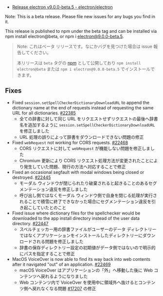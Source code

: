 

- [Release electron v9.0.0-beta.5 - electron/electron](https://github.com/electron/electron/releases/tag/v9.0.0-beta.5)

Note: This is a beta release. Please file new issues for any bugs you find in it.

This release is published to npm under the beta tag and can be installed via npm install electron@beta, or npm i electron@9.0.0-beta.5.

> Note: これはベータ リリースです。なにかバグを見つけた場合は issue 報告してください。
>
> 本リリースは `beta` タグの [npm](https://www.npmjs.com/package/electron) として公開しており `npm install electron@beta` または `npm i electron@9.0.0-beta.5` でインストールできます。

## Fixes

- Fixed `session.setSpellCheckerDictionaryDownloadURL` to append the dictionary name at the end of requests instead of requesting the same URL for all dictionaries. [#22385](https://github.com/electron/electron/pull/22385)
  - 全ての辞書に対して同じ URL をリクエストせずリクエストの最後へ辞書名を追加するように `session.setSpellCheckerDictionaryDownloadURL` を修正しました
  - URL 処理の誤りによって辞書をダウンロードできない問題の修正
- Fixed `webRequest` not working for CORS requests. [#22468](https://github.com/electron/electron/pull/22468)
  - CORS リクエストに対して `webRequest` が機能しない問題を修正しました
  - Chromium 更新により CORS リクエスト処理方法が変更されたことにより発生していた問題、現行の方法へ対応することで修正
- Fixed an occasional segfault with modal windows being closed or destroyed. [#22445](https://github.com/electron/electron/pull/22445)
  - モーダル ウィンドウが閉じられたり破棄されると起きることのあるセグメンテーション違反を修正しました
  - 呼び出し側ではなくモーダル ウィンドウ側で自身を閉じる処理が実行されることで積雪に終了できなかった場合にセグメンテーション違反を引き起こしていたとのこと
- Fixed issue where dictionary files for the spellchecker would be downloaded to the app install directory instead of the user data directory. [#22447](https://github.com/electron/electron/pull/22447)
  - スペルチェッカー用の辞書ファイルがユーザーのデータ ディレクトリーではなくアプリケーションをインストールしたディレクトリーにダウンロードされる問題を修正しました
  - 辞書の保存ディレクトリー設定の初期値がデータ側ではないので明示的にパスを指定することで修正
- MacOS VoiceOver is now able to find its way back into web contents after it navigated "out" of an application. [#22469](https://github.com/electron/electron/pull/22469)
  - macOS VoiceOver はアプリケーションの「外」へ移動した後に Web コンテンツへ戻れるようになりました
  - Web コンテンツ内で VoiceOver を使用中に領域外へ抜けるとコンテンツ側へ戻れなくなる問題 [#17207](https://github.com/electron/electron/issues/17207) の修正
